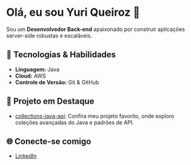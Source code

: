 # Olá, eu sou Yuri Queiroz 👋

Sou um **Desenvolvedor Back-end** apaixonado por construir aplicações server-side robustas e escaláveis.

## 🚀 Tecnologias & Habilidades
- **Linguagem:** Java
- **Cloud:** AWS
- **Controle de Versão:** Git & GitHub

## 🌟 Projeto em Destaque
- [collections-java-api](https://github.com/yurimq64/collections-java-api): Confira meu projeto favorito, onde exploro coleções avançadas do Java e padrões de API.

## 🌐 Conecte-se comigo
- [LinkedIn](https://www.linkedin.com/in/yuri-queiroz-1aa334258)
